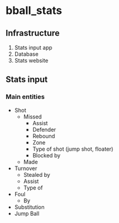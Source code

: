 # bball_stats

## Infrastructure

1. Stats input app
2. Database
3. Stats website

## Stats input

### Main entities

- Shot
  - Missed
    - Assist 
    - Defender
    - Rebound
    - Zone
    - Type of shot (jump shot, floater) 
    - Blocked by
  - Made
- Turnover
  - Stealed by
  - Assist
  - Type of
- Foul
  - By 
- Substitution
- Jump Ball
